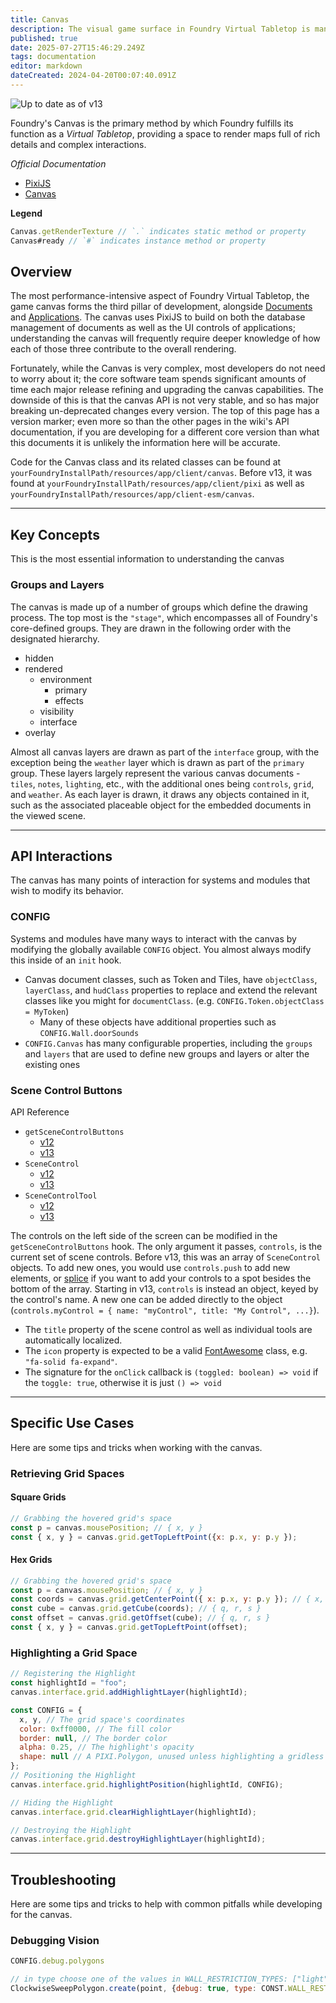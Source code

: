 ```yaml
---
title: Canvas
description: The visual game surface in Foundry Virtual Tabletop is managed by a WebGL-powered canvas which uses the PixiJS library.
published: true
date: 2025-07-27T15:46:29.249Z
tags: documentation
editor: markdown
dateCreated: 2024-04-20T00:07:40.091Z
---
```


![Up to date as of v13](https://img.shields.io/badge/FoundryVTT-v13-informational)

Foundry's Canvas is the primary method by which Foundry fulfills its function as a *Virtual Tabletop*, providing a space to render maps full of rich details and complex interactions.

*Official Documentation*

- [PixiJS](https://pixijs.com/)
- [Canvas](https://foundryvtt.com/api/classes/foundry.canvas.Canvas.html)

**Legend**

```js
Canvas.getRenderTexture // `.` indicates static method or property
Canvas#ready // `#` indicates instance method or property
```

## Overview

The most performance-intensive aspect of Foundry Virtual Tabletop, the game canvas forms the third pillar of development, alongside [Documents](/en/development/api/document) and [Applications](/en/development/api/applicationv2). The canvas uses PixiJS to build on both the database management of documents as well as the UI controls of applications; understanding the canvas will frequently require deeper knowledge of how each of those three contribute to the overall rendering. 

Fortunately, while the Canvas is very complex, most developers do not need to worry about it; the core software team spends significant amounts of time each major release refining and upgrading the canvas capabilities. The downside of this is that the canvas API is not very stable, and so has major breaking un-deprecated changes every version. The top of this page has a version marker; even more so than the other pages in the wiki's API documentation, if you are developing for a different core version than what this documents it is unlikely the information here will be accurate.

Code for the Canvas class and its related classes can be found at `yourFoundryInstallPath/resources/app/client/canvas`. Before v13, it was found at `yourFoundryInstallPath/resources/app/client/pixi` as well as `yourFoundryInstallPath/resources/app/client-esm/canvas`.

---
## Key Concepts

This is the most essential information to understanding the canvas

### Groups and Layers

The canvas is made up of a number of groups which define the drawing process. The top most is the `"stage"`, which encompasses all of Foundry's core-defined groups. They are drawn in the following order with the designated hierarchy.

- hidden
- rendered
  - environment
    - primary
    - effects
  - visibility
  - interface
- overlay

Almost all canvas layers are drawn as part of the `interface` group, with the exception being the `weather` layer which is drawn as part of the `primary` group. These layers largely represent the various canvas documents - `tiles`, `notes`, `lighting`, etc., with the additional ones being `controls`, `grid`, and `weather`. As each layer is drawn, it draws any objects contained in it, such as the associated placeable object for the embedded documents in the viewed scene.

---
## API Interactions

The canvas has many points of interaction for systems and modules that wish to modify its behavior.

### CONFIG

Systems and modules have many ways to interact with the canvas by modifying the globally available `CONFIG` object. You almost always modify this inside of an `init` hook.

- Canvas document classes, such as Token and Tiles, have `objectClass`, `layerClass`, and `hudClass` properties to replace and extend the relevant classes like you might for `documentClass`. (e.g. `CONFIG.Token.objectClass = MyToken`)
  - Many of these objects have additional properties such as `CONFIG.Wall.doorSounds`
- `CONFIG.Canvas` has many configurable properties, including the `groups` and `layers` that are used to define new groups and layers or alter the existing ones

### Scene Control Buttons

API Reference

- `getSceneControlButtons`
	- [v12](https://foundryvtt.com/api/v12/functions/hookEvents.getSceneControlButtons.html)
  - [v13](https://foundryvtt.com/api/functions/hookEvents.getSceneControlButtons.html)
- `SceneControl`
	- [v12](https://foundryvtt.com/api/v12/interfaces/client.SceneControl.html)
	- [v13](https://foundryvtt.com/api/interfaces/foundry.SceneControl.html)
- `SceneControlTool`
	- [v12](https://foundryvtt.com/api/v12/interfaces/client.SceneControlTool.html)
  - [v13](https://foundryvtt.com/api/interfaces/foundry.SceneControlTool.html)

The controls on the left side of the screen can be modified in the `getSceneControlButtons` hook. The only argument it passes, `controls`, is the current set of scene controls.
Before v13, this was an array of `SceneControl` objects. To add new ones, you would use `controls.push` to add new elements, or [splice](https://developer.mozilla.org/en-US/docs/Web/JavaScript/Reference/Global_Objects/Array/splice) if you want to add your controls to a spot besides the bottom of the array.
Starting in v13, `controls` is instead an object, keyed by the control's name. A new one can be added directly to the object (`controls.myControl = { name: "myControl", title: "My Control", ...}`).

- The `title` property of the scene control as well as individual tools are automatically localized. 
- The `icon` property is expected to be a valid [FontAwesome](https://fontawesome.com/search?o=r&m=free) class, e.g. `"fa-solid fa-expand"`. 
- The signature for the `onClick` callback is `(toggled: boolean) => void` if the `toggle: true`, otherwise it is just `() => void`

---
## Specific Use Cases

Here are some tips and tricks when working with the canvas.

### Retrieving Grid Spaces

#### Square Grids
```js
// Grabbing the hovered grid's space
const p = canvas.mousePosition; // { x, y }
const { x, y } = canvas.grid.getTopLeftPoint({x: p.x, y: p.y });
```

#### Hex Grids
```js
// Grabbing the hovered grid's space
const p = canvas.mousePosition; // { x, y }
const coords = canvas.grid.getCenterPoint({ x: p.x, y: p.y }); // { x, y }
const cube = canvas.grid.getCube(coords); // { q, r, s }
const offset = canvas.grid.getOffset(cube); // { q, r, s }
const { x, y } = canvas.grid.getTopLeftPoint(offset);
```

### Highlighting a Grid Space

```js
// Registering the Highlight 
const highlightId = "foo";
canvas.interface.grid.addHighlightLayer(highlightId);

const CONFIG = {
  x, y, // The grid space's coordinates
  color: 0xff0000, // The fill color
  border: null, // The border color
  alpha: 0.25, // The highlight's opacity
  shape: null // A PIXI.Polygon, unused unless highlighting a gridless canvas
};
// Positioning the Highlight
canvas.interface.grid.highlightPosition(highlightId, CONFIG);

// Hiding the Highlight
canvas.interface.grid.clearHighlightLayer(highlightId);

// Destroying the Highlight
canvas.interface.grid.destroyHighlightLayer(highlightId);
```

---
## Troubleshooting

Here are some tips and tricks to help with common pitfalls while developing for the canvas.

### Debugging Vision

```js
CONFIG.debug.polygons

// in type choose one of the values in WALL_RESTRICTION_TYPES: ["light", "sight", "sound", "move"]
ClockwiseSweepPolygon.create(point, {debug: true, type: CONST.WALL_RESTRICTION_TYPES})
```